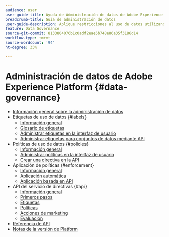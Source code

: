 ```yaml
---
audience: user
user-guide-title: Ayuda de Administración de datos de Adobe Experience Platform
breadcrumb-title: Guía de administración de datos
user-guide-description: Aplique restricciones al uso de datos utilizando etiquetas, acciones de marketing y políticas.
feature: Data Governance
source-git-commit: 8133804076b1c0adf2eae5b748e86a35f3186d14
workflow-type: tm+mt
source-wordcount: '94'
ht-degree: 35%

---
```



# Administración de datos de Adobe Experience Platform {#data-governance}

* [Información general sobre la administración de datos](home.md)
* Etiquetas de uso de datos {#labels}
   * [Información general](labels/overview.md)
   * [Glosario de etiquetas](labels/reference.md)
   * [Administrar etiquetas en la interfaz de usuario](labels/user-guide.md)
   * [Administrar etiquetas para conjuntos de datos mediante API](labels/dataset-api.md)
* Políticas de uso de datos {#policies}
   * [Información general](policies/overview.md)
   * [Administrar políticas en la interfaz de usuario](policies/user-guide.md)
   * [Crear una directiva en la API](policies/create.md)
* Aplicación de políticas {#enforcement}
   * [Información general](enforcement/overview.md)
   * [Aplicación automática](enforcement/auto-enforcement.md)
   * [Aplicación basada en API](enforcement/api-enforcement.md)
* API del servicio de directivas {#api}
   * [Información general](api/overview.md)
   * [Primeros pasos](api/getting-started.md)
   * [Etiquetas](api/labels.md)
   * [Políticas](api/policies.md)
   * [Acciones de marketing](api/marketing-actions.md)
   * [Evaluación](api/evaluation.md)
* [Referencia de API](https://www.adobe.io/experience-platform-apis/references/policy-service/)
* [Notas de la versión de Platform](https://www.adobe.com/go/platform-release-notes-en)